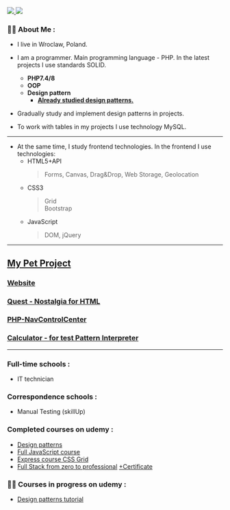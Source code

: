 <div>
<a href="https://www.youtube.com/channel/UCsIw_8Tx-R3ZKEcwvw5oGzA">
  <img src="https://img.shields.io/badge/YouTube-red?style=for-the-badge&logo=youtube&logoColor=white">
</a>

<img src="https://komarev.com/ghpvc/?username=dfdxAlex&style=for-the-badge&color=blue"/>
</div>

[alreadystudieddesignpatterns]:https://github.com/dfdxAlex/pattern

### :man_technologist: About Me :
- I live in Wroclaw, Poland. 
- I am a programmer. Main programming language - PHP. In the latest projects I use standards SOLID.
   - __PHP7.4/8__
   - __OOP__
   - __Design pattern__  
     - [__Already studied design patterns.__][alreadystudieddesignpatterns]
           
- Gradually study and implement design patterns in projects.
- To work with tables in my projects I use technology MySQL.  
---
- At the same time, I study frontend technologies. In the frontend I use technologies:  
   - HTML5+API  
      > Forms, Canvas, Drag&Drop, Web Storage, Geolocation
   - CSS3
      > Grid  
      > Bootstrap  
   - JavaScript  
      > DOM, jQuery

***
<!-- [myproject]:http://amatorded.amatordd.webd.pro/ -->
 [myproject]:http://amatorded.pl
 [quest]:https://dfdxalex.github.io/Interactive_story/public
 [navcontrolcenter]:https://github.com/dfdxAlex/NavbarPhp.git
 [calculator]:https://github.com/dfdxAlex/Calculator.git

## [My Pet Project][myproject]  

### __[Website][myproject]__    

### __[Quest - Nostalgia for HTML][quest]__

### __[PHP-NavControlCenter][navcontrolcenter]__  

### __[Calculator - for test Pattern Interpreter][calculator]__

***

[designpatterns]:https://www.udemy.com/share/106K6c3@IWNt1X0SbUPvbwQ_4Fb7Id6XN4JOa-2ElxJ-X1ZdtKtAcF54IYzey5jLVocr2Z7d_w==/
[FullJavaScriptcourse]:https://www.udemy.com/share/107AvU3@qA145oOEug7wYNaPr_zIoi18d-mBPmxeMiwOn9vyF-ZPN0eAnaJlm26CEFnbULikYQ==/
[ExpresscourseCSSGrid]:https://www.udemy.com/share/102CF93@okJwu0r6VEHip_HDkKiEaAd_6K3zuXEE_6zkT3BUf_-KdSdWYJ76xhlqU8lTMPM0QQ==/

[GITBasics]:https://www.udemy.com/share/105ItI3@4kyoO3pP6Fh4PF_DcOn0BlmJ73-9i1gOBdWlrOsg8IsRNMy0RuCdofYVqvMLKRZruA==/

[Designpatternstutorial]:https://www.udemy.com/share/1059Rj3@7ZnDVFjedwjv6cez8yWnlWuNd0Tamuw5nIrxol6Ufco_1e-rG2e08mwTmPDk1lrATw==/

[FullStackfromzerotoprofessional]:https://www.udemy.com/share/101vfE3@3EJkDPwW78ZGK0cSTGba65o1g_GHvHhCKRZr9V_l3UsWIPWXRTftvgyNhNepnaIFFQ==/

[linkcertyficatefullstack]:https://www.linkedin.com/posts/oleksandr-ishchuk_udemy-course-completion-certificate-activity-7137159721278431232-iUCk?utm_source=share&utm_medium=member_desktop

### Full-time schools :
 - IT technician  

### Сorrespondence schools :
 - Manual Testing (skillUp)

### Completed courses on udemy :   
 - [Design patterns][designpatterns]
 - [Full JavaScript course][FullJavaScriptcourse] 
 - [Express course CSS Grid][ExpresscourseCSSGrid]
 - [Full Stack from zero to professional][FullStackfromzerotoprofessional] [+Certificate][linkcertyficatefullstack]

### :man_student: Courses in progress on udemy :   
 - [Design patterns tutorial][Designpatternstutorial] 



